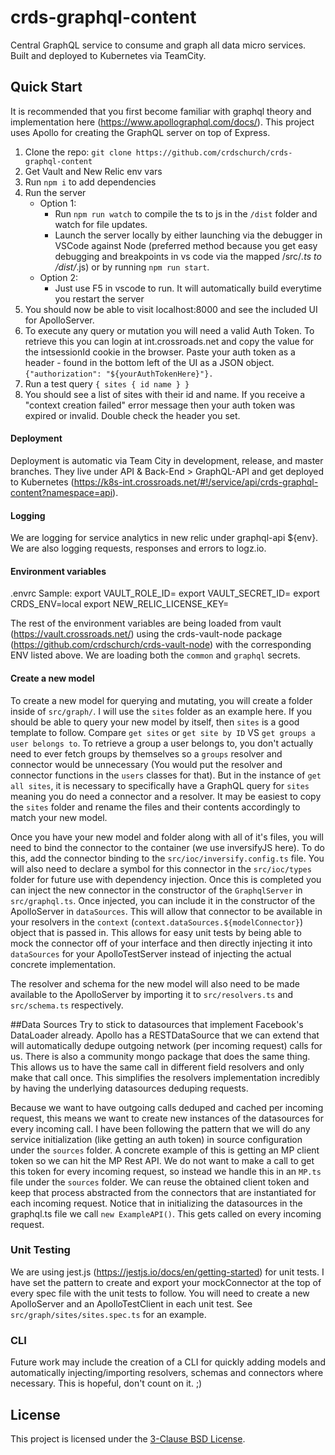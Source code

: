 # crds-graphql-content

Central GraphQL service to consume and graph all data micro services. Built and deployed to Kubernetes via TeamCity.

## Quick Start
It is recommended that you first become familiar with graphql theory and implementation here (https://www.apollographql.com/docs/). This project uses Apollo for creating the GraphQL server on top of Express. 

1. Clone the repo: `git clone https://github.com/crdschurch/crds-graphql-content`
2. Get Vault and New Relic env vars
3. Run `npm i` to add dependencies
4. Run the server
    - Option 1:
      * Run `npm run watch` to compile the ts to js in the `/dist` folder and watch for file updates.
      * Launch the server locally by either launching via the debugger in VSCode against Node (preferred method because you get easy debugging and breakpoints in vs         code via the mapped /src/*.ts to /dist/*.js) or by running `npm run start`.
    - Option 2:
      * Just use F5 in vscode to run. It will automatically build everytime you restart the server
5. You should now be able to visit localhost:8000 and see the included UI for ApolloServer. 
6. To execute any query or mutation you will need a valid Auth Token. To retrieve this you can login at int.crossroads.net and copy the value for the intsessionId      cookie in the browser. Paste your auth token as a header - found in the bottom left of the UI as a JSON object. `{"authorization": "${yourAuthTokenHere}"}. `
7. Run a test query `{
                     sites {
                        id
                        name
                        }
                    }`
8. You should see a list of sites with their id and name. If you receive a "context creation failed" error message then your auth token was expired or invalid.         Double check the header you set.

#### Deployment
Deployment is automatic via Team City in development, release, and master branches. They live under API & Back-End > GraphQL-API and get deployed to Kubernetes (https://k8s-int.crossroads.net/#!/service/api/crds-graphql-content?namespace=api).

#### Logging
We are logging for service analytics in new relic under graphql-api ${env}.
We are also logging requests, responses and errors to logz.io. 

#### Environment variables
.envrc Sample: 
export VAULT_ROLE_ID=
export VAULT_SECRET_ID=
export CRDS_ENV=local
export NEW_RELIC_LICENSE_KEY=

The rest of the environment variables are being loaded from vault (https://vault.crossroads.net/) using the crds-vault-node package (https://github.com/crdschurch/crds-vault-node) with the corresponding ENV listed above. We are loading both the `common` and `graphql` secrets.

#### Create a new model
To create a new model for querying and mutating, you will create a folder inside of `src/graph/`. I will use the `sites` folder as an example here. If you should be able to query your new model by itself, then `sites` is a good template to follow. Compare `get sites` or `get site by ID` VS `get groups a user belongs to`. To retrieve a group a user belongs to, you don't actually need to ever fetch groups by themselves so a `groups` resolver and connector would be unnecessary (You would put the resolver and connector functions in the `users` classes for that). But in the instance of `get all sites`, it is necessary to specifically have a GraphQL query for `sites` meaning you do need a connector and a resolver. It may be easiest to copy the `sites` folder and rename the files and their contents accordingly to match your new model. 

Once you have your new model and folder along with all of it's files, you will need to bind the connector to the container (we use inversifyJS here). To do this, add the connector binding to the `src/ioc/inversify.config.ts` file. You will also need to declare a symbol for this connector in the `src/ioc/types` folder for future use with dependency injection. Once this is completed you can inject the new connector in the constructor of the `GraphqlServer` in `src/graphql.ts`. Once injected, you can include it in the constructor of the ApolloServer in `dataSources`. This will allow that connector to be available in your resolvers in the `context` (`context.dataSources.${modelConnector}`) object that is passed in. This allows for easy unit tests by being able to mock the connector off of your interface and then directly injecting it into `dataSources` for your ApolloTestServer instead of injecting the actual concrete implementation. 

The resolver and schema for the new model will also need to be made available to the ApolloServer by importing it to `src/resolvers.ts` and `src/schema.ts` respectively.

##Data Sources
Try to stick to datasources that implement Facebook's DataLoader already. Apollo has a RESTDataSource that we can extend that will automatically dedupe outgoing network (per incoming request) calls for us. There is also a community mongo package that does the same thing. This allows us to have the same call in different field resolvers and only make that call once. This simplifies the resolvers implementation incredibly by having the underlying datasources deduping requests.  

Because we want to have outgoing calls deduped and cached per incoming request, this means we want to create new instances of the datasources for every incoming call. I have been following the pattern that we will do any service initialization (like getting an auth token) in source configuration under the `sources` folder. A concrete example of this is getting an MP client token so we can hit the MP Rest API. We do not want to make a call to get this token for every incoming request, so instead we handle this in an `MP.ts` file under the `sources` folder. We can reuse the obtained client token and keep that process abstracted from the connectors that are instantiated for each incoming request. Notice that in initializing the datasources in the graphql.ts file we call `new ExampleAPI()`. This gets called on every incoming request.

### Unit Testing
We are using jest.js (https://jestjs.io/docs/en/getting-started) for unit tests. I have set the pattern to create and export your mockConnector at the top of every spec file with the unit tests to follow. You will need to create a new ApolloServer and an ApolloTestClient in each unit test. See `src/graph/sites/sites.spec.ts` for an example. 

### CLI
Future work may include the creation of a CLI for quickly adding models and automatically injecting/importing resolvers, schemas and connectors where necessary. This is hopeful, don't count on it. ;)

## License

This project is licensed under the [3-Clause BSD License](https://opensource.org/licenses/BSD-3-Clause).
